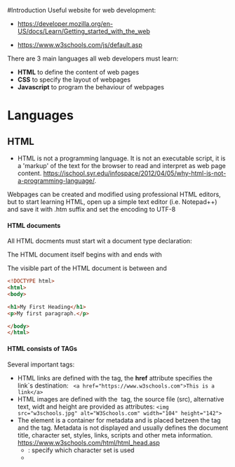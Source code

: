#Introduction
Useful website for web development: 
+ https://developer.mozilla.org/en-US/docs/Learn/Getting_started_with_the_web

+ https://www.w3schools.com/js/default.asp

There are 3 main languages all web developers must learn:
+ **HTML** to define the content of web pages
+ **CSS** to specify the layout of webpages
+ **Javascript** to program the behaviour of webpages




# Languages

## HTML

+ HTML is not a programming language.  It is not an executable script, it is a 'markup' of the text for the browser to read and interpret as web page content. https://ischool.syr.edu/infospace/2012/04/05/why-html-is-not-a-programming-language/.

Webpages can be created and modified using professional HTML editors, but to start learning HTML, open up a simple text editor (i.e. Notepad++) and save it with  .htm suffix and set the encoding to UTF-8

#### HTML documents

All HTML docments must start wit a document type declaration:

The HTML document itself begins with <html > and ends with </html>

The visible part of the HTML document is between <body > and </body>

``` html
<!DOCTYPE html>
<html>
<body>

<h1>My First Heading</h1>
<p>My first paragraph.</p>

</body>
</html> 
```


#### HTML consists of TAGs

Several important tags:
+ HTML links are defined with the <a> tag, the **href** attribute specifies the link`s destination:  ``` <a href="https://www.w3schools.com">This is a link</a>```
+ HTML images are defined with the <img> tag, the source file (src), alternative text, widt and height are provided as attributes: ```<img src="w3schools.jpg" alt="W3Schools.com" width="104" height="142">```
+ The <head> element is a container for metadata and is placed betzeen the <html> tag and the <body> tag. Metadata is not displayed and usually defines the document title, character set, styles, links, scripts and other meta information. https://www.w3schools.com/html/html_head.asp
  + <meta>: specify which character set is used
  + <title>: defines title of the document in the browser tab, search engines, favorite tabs
  + <link>: used to link to external style sheets
  + <script>: define client-side Javascripts




## CSS 

css = Cascading Style sheet. It is not a programming language nor a markup language, it is a style sheet language. Apply styles **selectively to elements in HTML documents**. 




## JavaScript

JavaScript comments:
+ Single line comments: //
+ multiline comments: start /* and end */

JavaScript funcitons:
``` JavaScript
function name(parameter1, parameter2, parameter3) {
    code to be executed
}
```
Meaning of the parentheses surrounding a function:

``` javascript
(function() {
    var Dom = YAHOO.util.Dom,
    Event = YAHOO.util.Event,
    layout = null,
        ...
})();
```

It is a self-executing anonymous function. The first set of parentheses contain the expressions to be executed, and the second set of parentheses executes those expressions. It is a useful construct when trying to hide variables from the parent namespace. All the code within the function is contained in the private scope of the function, meaning it can't be accessed at all from outside the function, making it truly private


#  How is it related to each other?
### Folder structure
Create a folder structure to connect all of the files above

Main_folder:
+ index.html
+ styles directory: holding CSS code, styling the content
+ script directory: contains all JavaScript code used to add interactive functionality to your site
+ images directory: contains the images you use on your website



### Development environment

There are some webapps allowing you to enter HTML, CSS an JvaScript and then display the result of that code when rendered as a website all in one browser tab.

https://jsfiddle.net/




